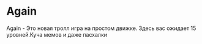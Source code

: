 # Again
Again - Это новая тролл игра на простом движке. Здесь вас ожидает 15 уровней.Куча мемов и даже пасхалки
